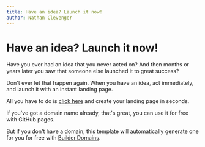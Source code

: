 ```yaml
---
title: Have an idea? Launch it now!
author: Nathan Clevenger
---
```


# Have an idea? Launch it now!

Have you ever had an idea that you never acted on?  And then months or years later you saw that someone else launched it to great success? 

Don't ever let that happen again.  When you have an idea, act immediately, and launch it with an instant landing page.

All you have to do is [click here](https://github.com/nathanclevenger/minimal-landing-page/generate) and create your landing page in seconds.

If you've got a domain name already, that's great, you can use it for free with GitHub pages.  

But if you don't have a domain, this template will automatically generate one for you for free with [Builder.Domains](https://builder.domains).
